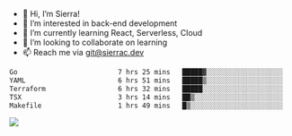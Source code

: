 - 👋 Hi, I’m Sierra!
- 👀 I’m interested in back-end development
- 🌱 I’m currently learning React, Serverless, Cloud
- 💞️ I’m looking to collaborate on learning
- 📫 Reach me via git@sierrac.dev

<!--START_SECTION:waka-->

```txt
Go                         7 hrs 25 mins   █████▓░░░░░░░░░░░░░░░░░░░   22.77 %
YAML                       6 hrs 51 mins   █████▒░░░░░░░░░░░░░░░░░░░   21.05 %
Terraform                  6 hrs 32 mins   █████░░░░░░░░░░░░░░░░░░░░   20.10 %
TSX                        3 hrs 14 mins   ██▒░░░░░░░░░░░░░░░░░░░░░░   09.92 %
Makefile                   1 hrs 49 mins   █▒░░░░░░░░░░░░░░░░░░░░░░░   05.60 %
```

<!--END_SECTION:waka-->


![](https://hit.yhype.me/github/profile?user_id=7351311)
